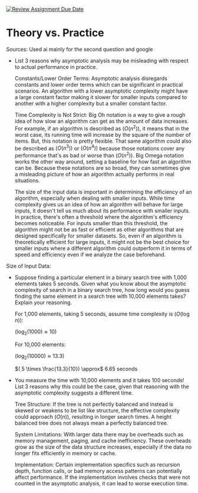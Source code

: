 [![Review Assignment Due Date](https://classroom.github.com/assets/deadline-readme-button-24ddc0f5d75046c5622901739e7c5dd533143b0c8e959d652212380cedb1ea36.svg)](https://classroom.github.com/a/FgMJElkj)
# Theory vs. Practice

Sources: Used ai mainly for the second question and google

- List 3 reasons why asymptotic analysis may be misleading with respect to
  actual performance in practice.

  Constants/Lower Order Terms: Asymptotic analysis disregards constants and lower order terms which can be significant in practical scenarios. An algorithm with a lower asymptotic complexity might have a large constant factor making it slower for smaller inputs compared to another with a higher complexity but a smaller constant factor.

  Time Complexity is Not Strict: Big Oh notation is a way to give a rough idea of how slow an algorithm can get as the amount of data increases. For example, if an algorithm is described as $(O(n^2))$, it means that in the worst case, its running time will increase by the square of the number of items. But, this notation is pretty flexible. That same algorithm could also be described as $(O(n^3))$ or $(O(n^4))$ because those notations cover any performance that's as bad or worse than $(O(n^2))$. Big Omega notation works the other way around, setting a baseline for how fast an algorithm can be. Because these notations are so broad, they can sometimes give a misleading picture of how an algorithm actually performs in real situations.

  The size of the input data is important in determining the efficiency of an algorithm, especially when dealing with smaller inputs. While time complexity gives us an idea of how an algorithm will behave for large inputs, it doesn't tell us much about its performance with smaller inputs. In practice, there's often a threshold where the algorithm's efficiency becomes noticeable. For inputs smaller than this threshold, the algorithm might not be as fast or efficient as other algorithms that are designed specifically for smaller datasets. So, even if an algorithm is theoretically efficient for large inputs, it might not be the best choice for smaller inputs where a different algorithm could outperform it in terms of speed and efficiency even if we analyze the case beforehand.

 Size of Input Data: 
 
- Suppose finding a particular element in a binary search tree with 1,000
  elements takes 5 seconds. Given what you know about the asymptotic complexity
  of search in a binary search tree, how long would you guess finding the same
  element in a search tree with 10,000 elements takes? Explain your reasoning.

  For 1,000 elements, taking 5 seconds, assume time complexity is $( O(\log n) )$:
  
    $(\log_2(1000) \approx 10)$
  
  For 10,000 elements:

    $(\log_2(10000) \approx 13.3)$
  
    $( 5 \times \frac{13.3}{10}) \approx$ 6.65 seconds

- You measure the time with 10,000 elements and it takes 100 seconds! List 3
  reasons why this could be the case, given that reasoning with the asymptotic
  complexity suggests a different time.

  Tree Structure: If the tree is not perfectly balanced and instead is skewed or weakens to be list like structure, the effective complexity could approach $( O(n) )$, resulting in longer search times. A height balanced tree does not always mean a perfectly balanced tree.

  System Limitations: With larger data there may be overheads such as memory management, paging, and cache inefficiency. These overheads grow as the size of the data structure increases, especially if the data no longer fits efficiently in memory or cache.

  Implementation: Certain implementation specifics such as recursion depth, function calls, or bad memory access patterns can potentially affect performance. If the implementation involves checks that were not counted in the asymptotic analysis, it can lead to worse execution time.
